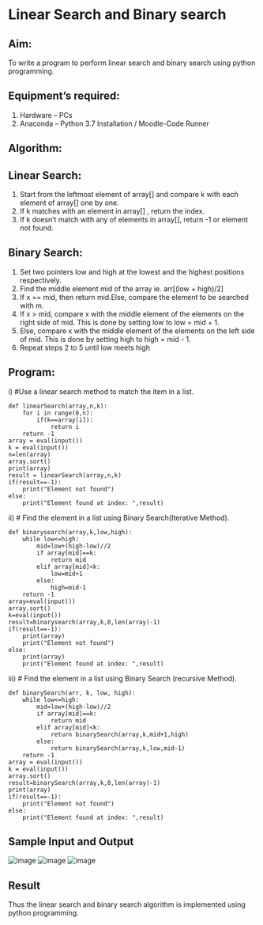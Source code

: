 # Linear Search and Binary search
## Aim:
To write a program to perform linear search and binary search using python programming.
## Equipment’s required:
1.	Hardware – PCs
2.	Anaconda – Python 3.7 Installation / Moodle-Code Runner
## Algorithm:
## Linear Search:
1.	Start from the leftmost element of array[] and compare k with each element of array[] one by one.
2.	If k matches with an element in array[] , return the index.
3.	If k doesn’t match with any of elements in array[], return -1 or element not found.
## Binary Search:
1.	Set two pointers low and high at the lowest and the highest positions respectively.
2.	Find the middle element mid of the array ie. arr[(low + high)/2]
3.	If x == mid, then return mid.Else, compare the element to be searched with m.
4.	If x > mid, compare x with the middle element of the elements on the right side of mid. This is done by setting low to low = mid + 1.
5.	Else, compare x with the middle element of the elements on the left side of mid. This is done by setting high to high = mid - 1.
6.	Repeat steps 2 to 5 until low meets high
## Program:
i)	#Use a linear search method to match the item in a list.
```
def linearSearch(array,n,k):
    for i in range(0,n):
        if(k==array[i]):
            return i
    return -1        
array = eval(input())
k = eval(input()) 
n=len(array)
array.sort()
print(array)
result = linearSearch(array,n,k)
if(result==-1):
    print("Element not found")
else:
    print("Element found at index: ",result)
```
ii)	# Find the element in a list using Binary Search(Iterative Method).
```
def binarysearch(array,k,low,high):
    while low<=high:
        mid=low+(high-low)//2
        if array[mid]==k:
            return mid
        elif array[mid]<k:
            low=mid+1
        else:
            high=mid-1
    return -1
array=eval(input())
array.sort()
k=eval(input())
result=binarysearch(array,k,0,len(array)-1)
if(result==-1):
    print(array)
    print("Element not found")
else:
    print(array)
    print("Element found at index: ",result)

```
iii)	# Find the element in a list using Binary Search (recursive Method).
```
def binarySearch(arr, k, low, high):
    while low<=high:
        mid=low+(high-low)//2
        if array[mid]==k:
            return mid
        elif array[mid]<k:
            return binarySearch(array,k,mid+1,high)
        else:
            return binarySearch(array,k,low,mid-1)
    return -1    
array = eval(input())
k = eval(input()) 
array.sort()
result=binarySearch(array,k,0,len(array)-1)
print(array)
if(result==-1):
    print("Element not found")
else:
    print("Element found at index: ",result)
```
## Sample Input and Output

![image](https://github.com/Kousalya22008930/Search-Algorithm/assets/119389108/6367843b-999a-489d-9ccb-f044c0ce8f7c)
![image](https://github.com/Kousalya22008930/Search-Algorithm/assets/119389108/af976b1b-9827-4d7e-b320-b312ef8287b0)
![image](https://github.com/Kousalya22008930/Search-Algorithm/assets/119389108/f90a224e-c43e-4695-8600-00560c1bc501)



## Result
Thus the linear search and binary search algorithm is implemented using python programming.
